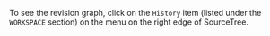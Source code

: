 To see the revision graph, click on the `History` item (listed under the `WORKSPACE` section) on the menu on the right edge of SourceTree.

<pic src="{{baseUrl}}/gitAndGithub/commit/images/sourcetree_8.png" />
